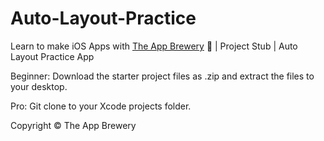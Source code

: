 # Auto-Layout-Practice

Learn to make iOS Apps with [The App Brewery](https://www.appbrewery.co) 📱 | Project Stub | Auto Layout Practice App

Beginner: Download the starter project files as .zip and extract the files to your desktop.

Pro: Git clone to your Xcode projects folder.

Copyright © The App Brewery

